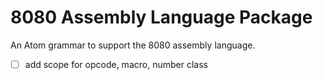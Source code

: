 # 8080 Assembly Language Package #

An Atom grammar to support the 8080 assembly language.

- [ ] add scope for opcode, macro, number class
